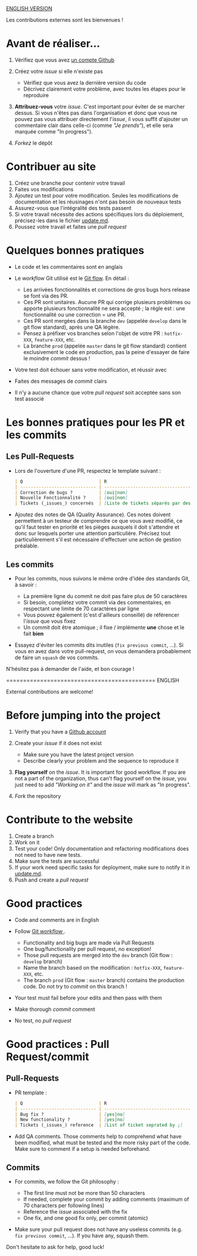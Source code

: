 [ENGLISH VERSION](#english)

Les contributions externes sont les bienvenues !

# Avant de réaliser...
1. Vérifiez que vous avez [un compte Github](https://github.com/signup/free)
2. Créez votre _issue_ si elle n'existe pas
    * Vérifiez que vous avez la dernière version du code
    * Décrivez clairement votre problème, avec toutes les étapes pour le reproduire

3. **Attribuez-vous** votre _issue_. C'est important pour éviter de se marcher dessus. Si vous n'êtes pas dans l'organisation et donc que vous ne pouvez pas vous attribuer directement l'_issue_, il vous suffit d'ajouter un commentaire clair dans celle-ci (comme _"Je prends"_), et elle sera marquée comme "In progress").
4. _Forkez_ le dépôt

# Contribuer au site
1. Créez une branche pour contenir votre travail
2. Faites vos modifications
3. Ajoutez un test pour votre modification. Seules les modifications de documentation et les réusinages n'ont pas besoin de nouveaux tests
4. Assurez-vous que l'intégralité des tests passent
5. Si votre travail nécessite des actions spécifiques lors du déploiement, précisez-les dans le fichier [update.md](update.md).
6. Poussez votre travail et faites une _pull request_

# Quelques bonnes pratiques
* Le code et les commentaires sont en anglais
* Le _workflow_ Git utilisé est le [Git flow](http://nvie.com/posts/a-successful-git-branching-model/). En détail :
    * Les arrivées fonctionnalités et corrections de gros bugs hors release se font via des PR.
    * Ces PR sont unitaires. Aucune PR qui corrige plusieurs problèmes ou apporte plusieurs fonctionnalité ne sera accepté ; la règle est : une fonctionnalité ou une correction = une PR.
    * Ces PR sont mergées dans la branche `dev` (appelée `develop` dans le git flow standard), après une QA légère.
    * Pensez à préfixer vos branches selon l'objet de votre PR : `hotfix-XXX`, `feature-XXX`, etc.
    * La branche `prod` (appelée `master` dans le git flow standard) contient exclusivement le code en production, pas la peine d'essayer de faire le moindre _commit_ dessus !

* Votre test doit échouer sans votre modification, et réussir avec
* Faites des messages de _commit_ clairs
* Il n'y a aucune chance que votre _pull request_ soit acceptée sans son test associé

# Les bonnes pratiques pour les PR et les commits
## Les Pull-Requests
* Lors de l'ouverture d'une PR, respectez le template suivant :

    ```markdown
    | Q                             | R
    | ----------------------------- | -------------------------------------------
    | Correction de bugs ?          | [oui|non]
    | Nouvelle Fonctionnalité ?     | [oui|non]
    | Tickets (_issues_) concernés  | [Liste de tickets séparés par des virgules]
    ```
* Ajoutez des notes de QA (Quality Assurance). Ces notes doivent permettent à un testeur de comprendre ce que vous avez modifié, ce qu'il faut tester en priorité et les pièges auxquels il doit s'attendre et donc sur lesquels porter une attention particulière. Précisez tout particulièrement s'il est nécessaire d'effectuer une action de gestion préalable.

## Les commits
* Pour les commits, nous suivons le même ordre d'idée des standards Git, à savoir :
    * La première ligne du commit ne doit pas faire plus de 50 caractères
    * Si besoin, complétez votre commit via des commentaires, en respectant une limite de 70 caractères par ligne
    * Vous pouvez également (c'est d'ailleurs conseillé) de référencer l'_issue_ que vous fixez
    * Un commit doit être atomique ; il fixe / implémente **une** chose et le fait **bien**

* Essayez d'éviter les commits dits inutiles (`fix previous commit`, ...). Si vous en avez dans votre pull-request,
  on vous demandera probablement de faire un `squash` de vos commits.

N'hésitez pas à demander de l'aide, et bon courage !

============================================
<a name="english"></a> ENGLISH

External contributions are welcome!

# Before jumping into the project
1. Verify that you have a [Github account](https://github.com/signup/free)
2. Create your _issue_ if it does not exist
    * Make sure you have the latest project version
    * Describe clearly your problem and the sequence to reproduce it

3. **Flag yourself** on the _issue_. It is important for good workflow. If you are not a part of the organization, thus can't flag yourself on the _issue_, you just need to add _"Working on it"_ and the _issue_ will mark as "In progress".

4. _Fork_ the repository

# Contribute to the website
1. Create a branch
2. Work on it
3. Test your code! Only documentation and refactoring modifications does not need to have new tests.
4. Make sure the tests are successful
5. If your work need specific tasks for deployment, make sure to notify it in [update.md](update.md).
6. Push and create a _pull request_

# Good practices
* Code and comments are in English
* Follow [Git _workflow_ ](http://nvie.com/posts/a-successful-git-branching-model/).
    * Functionality and big bugs are made via Pull Requests
    * One bug/functionality per pull request, no exception!
    * Those pull requests are merged into the `dev` branch (Git flow : `develop` branch)
    * Name the branch based on the modification : `hotfix-XXX`, `feature-XXX`, etc.
    * The branch `prod` (Git flow : `master` branch) contains the production code. Do not try to _commit_ on this branch !

* Your test must fail before your edits and then pass with them
* Make thorough _commit_ comment
* No test, no _pull request_

# Good practices : Pull Request/commit
## Pull-Requests
* PR template :

    ```markdown
    | Q                             | R
    | ----------------------------- | -------------------------------------------
    | Bug fix ?                     | [yes|no]
    | New functionality ?           | [yes|no]
    | Tickets (_issues_) reference  | [List of ticket seprated by ;]
    ```
* Add QA comments. Those comments help to comprehend what have been modified, what must be tested and the more risky part of the code. Make sure to comment if a setup is needed beforehand.

## Commits
* For commits, we follow the Git philosophy :
    * The first line must not be more than 50 characters
    * If needed, complete your commit by adding comments (maximum of 70 characters per following lines)
    * Reference the _issue_ associated with the fix
    * One fix, and one good fix only, per commit (atomic)

* Make sure your pull request does not have any useless commits (e.g. `fix previous commit`, ...). If you have any, squash them.

Don't hesitate to ask for help, good luck!
